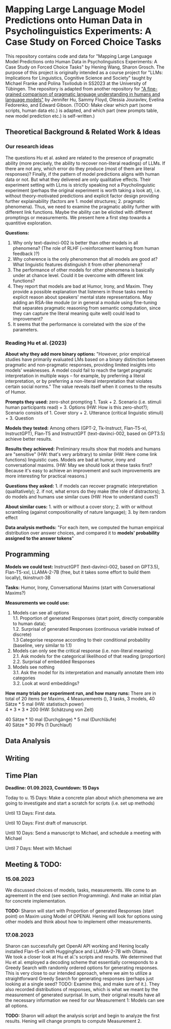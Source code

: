 # Mapping Large Language Model Predictions onto Human Data in Psycholinguistics Experiments: A Case Study on Forced Choice Tasks

This repository contains code and data for "Mapping Large Language Model Predictions onto Human Data in Psycholinguistics Experiments: A Case Study on Forced Choice Tasks" by Hening Wang, Sharon Grosch. The purpose of this project is originally intended as a course project for "LLMs: Implications for Linguistics, Cognitive Science and Society" taught by Michael Franke and Polina Tsvilodub in SS2023 at the University of Tübingen. The repository is adapted from another repository for ["A fine-grained comparison of pragmatic language understanding in humans and language models"](https://arxiv.org/abs/2212.06801) by Jennifer Hu, Sammy Floyd, Olessia Jouravlev, Evelina Fedorenko, and Edward Gibson. (TODO: Make clear which part (some scripts, human data etc.) is adapted, and which part (new prompts table, new model prediction etc.) is self-written.)

## Theoretical Background & Related Work & Ideas

### Our research ideas
The questions Hu et al. asked are related to the presence of pragmatic ability (more precisely, the ability to recover non-literal readings) of LLMs. If there are not any, which error do they produce (most of them are literal responses)? Finally, if the pattern of model predictions aligns with human data or not. But what they delivered are only qualitative effects. Their experiment setting with LLms is strictly speaking not a Psycholinguistic experiment (perhaps the original experiment is worth taking a look at), i.e. without theory-motivated predictions and explicit factor design providing further explainability (factors are 1. model structures; 2. pragmatic phenomena). Thus, we need to examine the pragmatic ability further with different link functions. Maybe the ability can be elicited with different promptings or measurements. We present here a first step towards a quantitive exploration.

**Questions:**
1. Why only text-davinci-002 is better than other models in all phenomena? (The role of RLHF (=reinforcement learning from human feedback )?)
2. Why coherence is the only phenomenon that all models are good at? What linguistic features distinguish it from other phenomena?  
3. The performance of other models for other phenomena is basically under at chance level. Could it be overcome with different link functions?  
4. They report that models are bad at Humor, Irony, and Maxim. They provide a possible explanation that listeners in those tasks need to explicit reason about speakers' mental state representations. May adding an RSA-like module (or in general a module using fine-tuning that separates pragmatic reasoning from semantic computation,  since they can capture the literal meaning quite well) could lead to improvement?  
5. It seems that the performance is correlated with the size of the parameters.   
### Reading Hu et al. (2023)
**About why they add more binary options:** "However, prior empirical studies have primarily evaluated LMs based on a binary distinction between pragmatic and non-pragmatic responses, providing limited insights into models’ weaknesses. A model could fail to reach the target pragmatic interpretation in multiple ways – for example, by preferring a literal interpretation, or by preferring a non-literal interpretation that violates certain social norms." The value reveals itself when it comes to the results of Humor.  

**Prompts they used:** zero-shot prompting 1. Task + 2. Scenario (i.e. stimuli human participants read) + 3. Options (HW: How is this zero-shot?); Scenario consists of 1. Cover story + 2. Utterance (critical linguistic stimuli) + 3. Question  

**Models they tested:** Among others (GPT-2, Tk-Instruct, Flan-T5-xl, InstructGPT), Flan-T5 and InstructGPT (text-davinci-002, based on GPT3.5) achieve better results.

**Results they achieved:** Preliminary results show that models and humans are "sensitive" (HW: that's very arbitrary) to similar (HW: Here come link functions) linguistic cues. Models are bad at humor, irony and conversational maxims. (HW: May we should look at these tasks first? Because it's easy to achieve an improvement and such improvements are more interesting for practical reasons.)  

**Questions they asked:** 1. if models can recover pragmatic interpretation (qualitatively); 2. if not, what errors do they make (the role of distractors); 3. do models and humans use similar cues (HW: How to understand cues?)  

**About similar cues:** 1. with or without a cover story; 2. with or without scrambling (against compositionality of nature language); 3. by item random effect

**Data analysis methods:** "For each item, we computed the human empirical distribution over answer choices, and compared it to **models' probability assigned to the answer tokens**"
## Programming 
**Models we could test:** InstructGPT (text-davinci-002, based on GPT3.5), Flan-T5-xxl, LLAMA-2-7B (free, but it takes some effort to build them locally), tkinstruct-3B

**Tasks:** Humor, Irony, Conversational Maxims (start with Conversational Maxims?)

**Measurements we could use:** 
1. Models can see all options  
    1.1. Proportion of generated Responses (start point, directly comparable to human data);   
    1.2. Surprisal of generated Responses (continuous variable instead of discrete)  
    1.3 Categorise response according to their conditional probability (baseline, very similar to 1.1)  
2. Models can only see the critical response (i.e. non-literal meaning)  
    2.1. Ask models for the categorical likelihood of that reading (proportion)  
    2.2. Surprisal of embedded Responses  
3. Models see nothing  
    3.1. Ask the model for its interpretation and manually annotate them into categories  
    3.2. Look at word embeddings?  

**How many trials per experiment run, and how many runs:**
There are in total of 20 items for Maxims, 
4 Measurements (), 3 tasks, 3 models, 40 Sätze * 5 mal (HW: statistisch power)  
4 * 3 * 3 * 200 (HW: Schätzung von Zeit)  

40 Sätze * 10 mal (Durchgänge) * 5 mal (Durchläufe)  
40 Sätze * 30 PPs (1 Durchlauf)  
## Data Analysis

## Writing

## Time Plan

**Deadline: 01.09.2023, Countdown: 15 Days**

Today to u. 15 Days: Make a concrete plan about which phenomena we are going to investigate and start a scratch for scripts (i.e. set up methods)

Until 13 Days: First data.

Until 10 Days: First draft of manuscript.

Until 10 Days: Send a manuscript to Michael, and schedule a meeting with Michael

Until 7 Days: Meet with Michael

## Meeting & TODO:

### 15.08.2023

We discussed choices of models, tasks, measurements. We come to an agreement in the end (see section Programming). And make an initial plan for concrete implementation.

**TODO:**
Sharon will start with Proportion of generated Responses (start point) on Maxim using Model of OPENAI. 
Hening will look for options using other models and think about how to implement other measurements.

### 17.08.2023

Sharon can successfully get OpenAI API working and Hening locally installed Flan-t5-xl with Huggingface and LLAMA-2-7B with Ollama.  
We took a closer look at Hu et al.'s scripts and results. We determined that Hu et al. employed a decoding scheme that essentially corresponds to a Greedy Search with randomly ordered options for generating responses. This is very close to our intended approach, where we aim to utilize a straightforward Greedy Search for generating responses (perhaps just looking at a single seed? TODO: Examine this, and make sure of it.). They also recorded distributions of responses, which is what we meant by the measurement of generated surprisal. In sum, their original results have all the necessary information we need for our Measurement 1: Models can see all options.

**TODO:**
Sharon will adopt the analysis script and begin to analyze the first results.
Hening will change prompts to compute Measurement 2.


